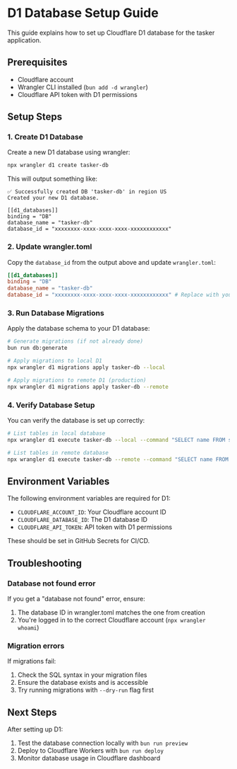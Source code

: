 # D1 Database Setup Guide

This guide explains how to set up Cloudflare D1 database for the tasker application.

## Prerequisites

- Cloudflare account
- Wrangler CLI installed (`bun add -d wrangler`)
- Cloudflare API token with D1 permissions

## Setup Steps

### 1. Create D1 Database

Create a new D1 database using wrangler:

```bash
npx wrangler d1 create tasker-db
```

This will output something like:

```
✅ Successfully created DB 'tasker-db' in region US
Created your new D1 database.

[[d1_databases]]
binding = "DB"
database_name = "tasker-db"
database_id = "xxxxxxxx-xxxx-xxxx-xxxx-xxxxxxxxxxxx"
```

### 2. Update wrangler.toml

Copy the `database_id` from the output above and update `wrangler.toml`:

```toml
[[d1_databases]]
binding = "DB"
database_name = "tasker-db"
database_id = "xxxxxxxx-xxxx-xxxx-xxxx-xxxxxxxxxxxx" # Replace with your actual database ID
```

### 3. Run Database Migrations

Apply the database schema to your D1 database:

```bash
# Generate migrations (if not already done)
bun run db:generate

# Apply migrations to local D1
npx wrangler d1 migrations apply tasker-db --local

# Apply migrations to remote D1 (production)
npx wrangler d1 migrations apply tasker-db --remote
```

### 4. Verify Database Setup

You can verify the database is set up correctly:

```bash
# List tables in local database
npx wrangler d1 execute tasker-db --local --command "SELECT name FROM sqlite_master WHERE type='table';"

# List tables in remote database
npx wrangler d1 execute tasker-db --remote --command "SELECT name FROM sqlite_master WHERE type='table';"
```

## Environment Variables

The following environment variables are required for D1:

- `CLOUDFLARE_ACCOUNT_ID`: Your Cloudflare account ID
- `CLOUDFLARE_DATABASE_ID`: The D1 database ID
- `CLOUDFLARE_API_TOKEN`: API token with D1 permissions

These should be set in GitHub Secrets for CI/CD.

## Troubleshooting

### Database not found error

If you get a "database not found" error, ensure:

1. The database ID in wrangler.toml matches the one from creation
2. You're logged in to the correct Cloudflare account (`npx wrangler whoami`)

### Migration errors

If migrations fail:

1. Check the SQL syntax in your migration files
2. Ensure the database exists and is accessible
3. Try running migrations with `--dry-run` flag first

## Next Steps

After setting up D1:

1. Test the database connection locally with `bun run preview`
2. Deploy to Cloudflare Workers with `bun run deploy`
3. Monitor database usage in Cloudflare dashboard
